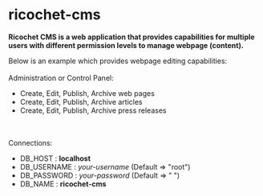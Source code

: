 # ricochet-cms
<strong>Ricochet CMS is a web application that provides capabilities for multiple users with different permission levels to manage webpage (content).</strong>

Below is an example which provides webpage editing capabilities:<br><br>
Administration or Control Panel:
<ul>
   <li>Create, Edit, Publish, Archive web pages</li>
   <li>Create, Edit, Publish, Archive articles</li>
   <li>Create, Edit, Publish, Archive press releases</li>
</ul>
<br><br>
Connections:

- DB_HOST : **localhost**
- DB_USERNAME : _your-username_ (Default => "root")
- DB_PASSWORD : _your-password_ (Default => " ")
- DB_NAME : **ricochet-cms**  
